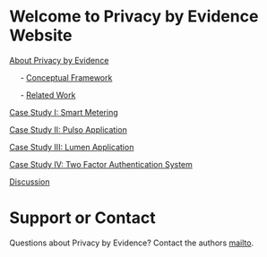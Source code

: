 # Welcome to Privacy by Evidence Website

[About Privacy by Evidence](https://pedroysb.github.io/Privacy-by-Evidence/pbe)

&nbsp;&nbsp;&nbsp;&nbsp; - [Conceptual Framework](https://pedroysb.github.io/Privacy-by-Evidence/conceptual-framework)

&nbsp;&nbsp;&nbsp;&nbsp; - [Related Work](https://pedroysb.github.io/Privacy-by-Evidence/related-work)

[Case Study I: Smart Metering](https://pedroysb.github.io/Privacy-by-Evidence/case1)

[Case Study II: Pulso Application](https://pedroysb.github.io/Privacy-by-Evidence/case2)

[Case Study III: Lumen Application](https://pedroysb.github.io/Privacy-by-Evidence/case3)

[Case Study IV: Two Factor Authentication System](https://pedroysb.github.io/Privacy-by-Evidence/case4)

[Discussion](https://pedroysb.github.io/Privacy-by-Evidence/discussion)


# Support or Contact

Questions about Privacy by Evidence? Contact the authors [mailto](mailto:pedroyossis@copin.ufcg.edu.br,andrey@computacao.ufcg.edu.br,hyggo@computacao.ufcg.edu.br).
